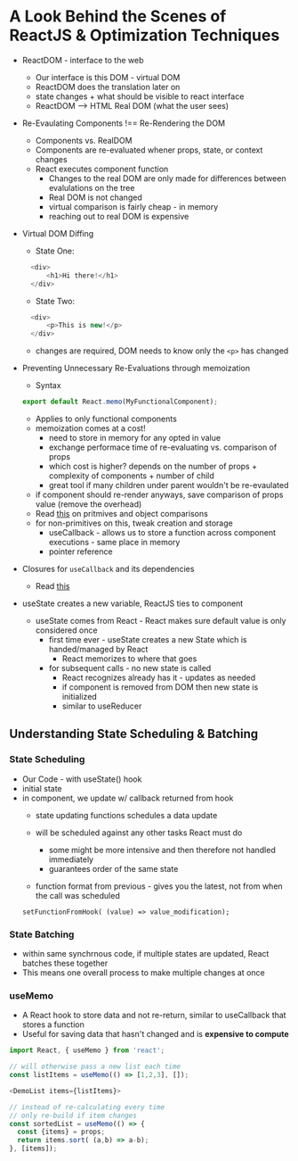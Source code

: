 # A Look Behind the Scenes of ReactJS & Optimization Techniques

* ReactDOM - interface to the web
  * Our interface is this DOM - virtual DOM
  * ReactDOM does the translation later on
  * state changes + what should be visible to react interface
  * ReactDOM --> HTML Real DOM (what the user sees)

* Re-Evaulating Components !== Re-Rendering the DOM
  * Components vs. RealDOM
  * Components are re-evaluated whener props, state, or context changes
  * React executes component function
    * Changes to the real DOM are only made for differences between evalulations on the tree
    * Real DOM is not changed
    * virtual comparison is fairly cheap - in memory
    * reaching out to real DOM is expensive

* Virtual DOM Diffing
  * State One:
  ```javascript
    <div>
        <h1>Hi there!</h1>
    </div>
  ```
  * State Two:

  ```javascript
    <div>
        <p>This is new!</p>
    </div>
  ```

  * changes are required, DOM needs to know only the ```<p>``` has changed

* Preventing Unnecessary Re-Evaluations through memoization
  * Syntax
  ```javascript
  export default React.memo(MyFunctionalComponent);
  ```
  * Applies to only functional components
  * memoization comes at a cost!
    * need to store in memory for any opted in value
    * exchange performace time of re-evaluating vs. comparison of props
    * which cost is higher? depends on the number of props + complexity of components + number of child
    * great tool if many children under parent wouldn't be re-evaulated
  * if component should re-render anyways, save comparison of props value (remove the overhead)
  * Read [this](https://academind.com/tutorials/reference-vs-primitive-values) on pritmives and object comparisons 
  * for non-primitives on this, tweak creation and storage
    * useCallback - allows us to store a function across component executions - same place in memory
    * pointer reference

* Closures for ```useCallback``` and its dependencies
  * Read [this](https://developer.mozilla.org/en-US/docs/Web/JavaScript/Closures)

* useState creates a new variable, ReactJS ties to component
  * useState comes from React - React makes sure default value is only considered once
    * first time ever - useState creates a new State which is handed/managed by React
      * React memorizes to where that goes
    * for subsequent calls - no new state is called
      * React recognizes already has it - updates as needed
      * if component is removed from DOM then new state is initialized
      * similar to useReducer
    

## Understanding State Scheduling & Batching

### State Scheduling
* Our Code - with useState() hook
* initial state
* in component, we update w/ callback returned from hook
  * state updating functions schedules a data update
  * will be scheduled against any other tasks React must do
    * some might be more intensive and then therefore not handled immediately
    * guarantees order of the same state

  * function format from previous - gives you the latest, not from when the call was scheduled
  ```
  setFunctionFromHook( (value) => value_modification);
  ```

### State Batching
* within same synchrnous code, if multiple states are updated, React batches these together
* This means one overall process to make multiple changes at once

### useMemo
* A React hook to store data and not re-return, similar to useCallback that stores a function
* Useful for saving data that hasn't changed and is **expensive to compute**
```javascript
import React, { useMemo } from 'react';

// will otherwise pass a new list each time 
const listItems = useMemo(() => [1,2,3], []);

<DemoList items={listItems}>

// instead of re-calculating every time
// only re-build if item changes
const sortedList = useMemo(() => {
  const {items} = props;
  return items.sort( (a,b) => a-b);
}, [items]);
```